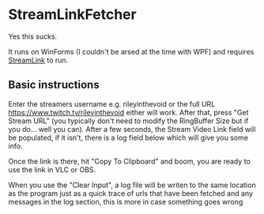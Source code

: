 # StreamLinkFetcher

Yes this sucks.

It runs on WinForms (I couldn't be arsed at the time with WPF) and requires [StreamLink](https://streamlink.github.io/) to run.

## Basic instructions

Enter the streamers username e.g. rileyinthevoid or the full URL https://www.twitch.tv/rileyinthevoid either will work. After that, press "Get Stream URL" (you typically don't need to modify the RingBuffer Size but if you do... well you can). After a few seconds, the Stream Video Link field will be populated, if it isn't, there is a log field below which will give you some info.

Once the link is there, hit "Copy To Clipboard" and boom, you are ready to use the link in VLC or OBS.

When you use the "Clear Input", a log file will be writen to the same location as the program just as a quick trace of urls that have been fetched and any messages in the log section, this is more in case something goes wrong
